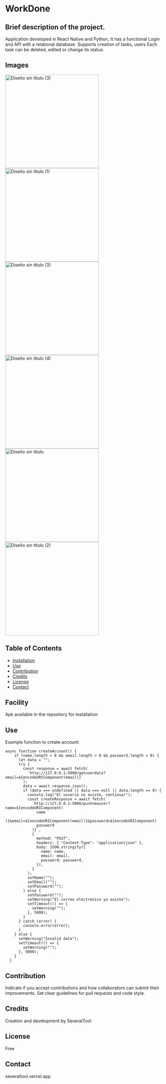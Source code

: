 # WorkDone

## Brief description of the project.
Application developed in React Native and Python, It has a functional Login and API with a relational database. 
Supports creation of tasks, users Each task can be deleted, edited or change its status.

## Images
<img src="https://github.com/SeveralTool/WorkDone/assets/40505451/94d937f4-9cff-483b-a458-0614d3b7da1e" alt="Diseño sin título (3)" width="300">
<img src="https://github.com/SeveralTool/WorkDone/assets/40505451/5bbc627e-fe0b-4695-8602-09b6e4aad0ae" alt="Diseño sin título (1)" width="300">
<img src="https://github.com/SeveralTool/WorkDone/assets/40505451/d0566e37-8e6c-4f0d-b476-e5c64692b4b3" alt="Diseño sin título (3)" width="300">
<img src="https://github.com/SeveralTool/WorkDone/assets/40505451/fab815d3-4259-4927-a808-4c353b99bace" alt="Diseño sin título (4)" width="300">
<img src="https://github.com/SeveralTool/WorkDone/assets/40505451/ac399d4c-cd7b-4912-b423-2ccf7a451906" alt="Diseño sin título" width="300">
<img src="https://github.com/SeveralTool/WorkDone/assets/40505451/f9fa9e39-8411-4080-90da-f3c158ce372c" alt="Diseño sin título (2)" width="300">



## Table of Contents
- [Installation](#installation)
- [Use](#use)
- [Contribution](#contribution)
- [Credits](#credits)
- [License](#license)
- [Contact](#contact)

## Facility
Apk available in the repository for installation

## Use
Example function to create account:
```
async function createAccount() {
    if (name.length > 0 && email.length > 0 && password.length > 0) {
      let data = "";
      try {
        const response = await fetch(
          `http://127.0.0.1:5000/getuserdata?email=${encodeURIComponent(email)}`
        );
        data = await response.json();
        if (data === undefined || data === null || data.length == 0) {
          console.log("El usuario no existe, continuar");
          const createResponse = await fetch(
            `http://127.0.0.1:5000/pushnewuser?name=${encodeURIComponent(
              name
            )}&email=${encodeURIComponent(email)}&password=${encodeURIComponent(
              password
            )}`,
            {
              method: "POST",
              headers: { "Content-Type": "application/json" },
              body: JSON.stringify({
                name: name,
                email: email,
                password: password,
              }),
            }
          );
          setName("");
          setEmail("");
          setPassword("");
        } else {
          setPassword("");
          setWarning("El correo electrónico ya existe");
          setTimeout(() => {
            setWarning("");
          }, 5000);
        }
      } catch (error) {
        console.error(error);
      }
    } else {
      setWarning("Invalid data");
      setTimeout(() => {
        setWarning("");
      }, 5000);
    }
  }
```

## Contribution
Indicate if you accept contributions and how collaborators can submit their improvements. Set clear guidelines for pull requests and code style.

## Credits
Creation and development by SeveralTool

## License
Free

## Contact
severaltool.vercel.app


